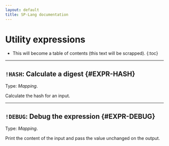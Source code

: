 ```yaml
---
layout: default
title: SP-Lang documentation
---
```


# Utility expressions

* This will become a table of contents (this text will be scrapped).
{:toc}

---

## `!HASH`: Calculate a digest {#EXPR-HASH}

Type: _Mapping_.

Calculate the hash for an input.

---

## `!DEBUG`: Debug the expression {#EXPR-DEBUG}

Type: _Mapping_.

Print the content of the input and pass the value unchanged on the output.
